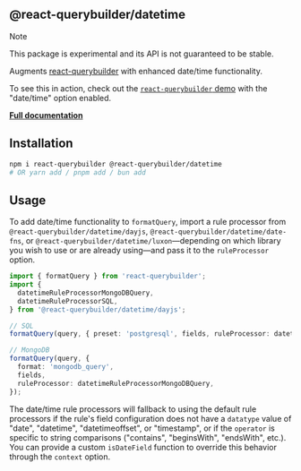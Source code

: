## @react-querybuilder/datetime

> [!NOTE]
>
> This package is experimental and its API is not guaranteed to be stable.

Augments [react-querybuilder](https://npmjs.com/package/react-querybuilder) with enhanced date/time functionality.

To see this in action, check out the [`react-querybuilder` demo](https://react-querybuilder.js.org/demo#datetime=true) with the "date/time" option enabled.

**[Full documentation](https://react-querybuilder.js.org/docs/datetime)**

<!-- ![Screenshot](../../_assets/screenshot.png) -->

## Installation

```bash
npm i react-querybuilder @react-querybuilder/datetime
# OR yarn add / pnpm add / bun add
```

## Usage

<!--
To enable the date and time functionality of a query builder, nest the `QueryBuilder` element under `QueryBuilderDateTime`.

```tsx
import { QueryBuilderDateTime } from '@react-querybuilder/datetime';
import { useState } from 'react';
import { QueryBuilder, RuleGroupType } from 'react-querybuilder';

const fields = [
  { name: 'firstName', label: 'First Name' },
  { name: 'lastName', label: 'Last Name' },
];

const App = () => {
  const [query, setQuery] = useState<RuleGroupType>({ combinator: 'and', rules: [] });

  return (
    <QueryBuilderDateTime>
      <QueryBuilder fields={fields} defaultQuery={query} onQueryChange={setQuery} />
    </QueryBuilderDateTime>
  );
};
```
-->

To add date/time functionality to `formatQuery`, import a rule processor from `@react-querybuilder/datetime/dayjs`, `@react-querybuilder/datetime/date-fns`, or `@react-querybuilder/datetime/luxon`—depending on which library you wish to use or are already using—and pass it to the `ruleProcessor` option.

```ts
import { formatQuery } from 'react-querybuilder';
import {
  datetimeRuleProcessorMongoDBQuery,
  datetimeRuleProcessorSQL,
} from '@react-querybuilder/datetime/dayjs';

// SQL
formatQuery(query, { preset: 'postgresql', fields, ruleProcessor: datetimeRuleProcessorSQL });

// MongoDB
formatQuery(query, {
  format: 'mongodb_query',
  fields,
  ruleProcessor: datetimeRuleProcessorMongoDBQuery,
});
```

The date/time rule processors will fallback to using the default rule processors if the rule's field configuration does not have a `datatype` value of "date", "datetime", "datetimeoffset", or "timestamp", or if the `operator` is specific to string comparisons ("contains", "beginsWith", "endsWith", etc.). You can provide a custom `isDateField` function to override this behavior through the `context` option.

<!-- ## Notes -->
